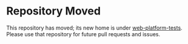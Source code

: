 # Repository Moved #
This repository has moved; its new home is
under
[web-platform-tests](https://github.com/w3c/web-platform-tests/tree/master/tools/webdriver). Please
use that repository for future pull requests and issues.
